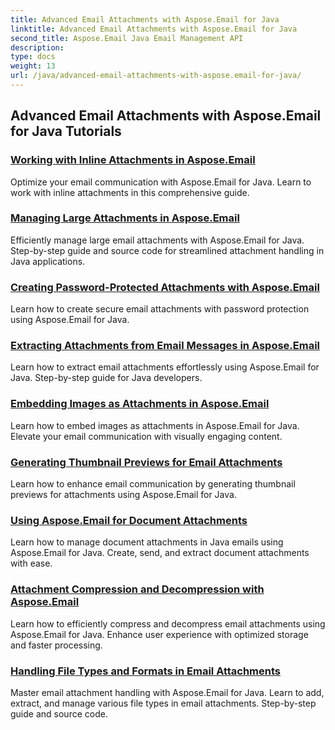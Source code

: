 ```yaml
---
title: Advanced Email Attachments with Aspose.Email for Java
linktitle: Advanced Email Attachments with Aspose.Email for Java
second_title: Aspose.Email Java Email Management API
description: 
type: docs
weight: 13
url: /java/advanced-email-attachments-with-aspose.email-for-java/
---
```


## Advanced Email Attachments with Aspose.Email for Java Tutorials
### [Working with Inline Attachments in Aspose.Email](./working-with-inline-attachments/)
Optimize your email communication with Aspose.Email for Java. Learn to work with inline attachments in this comprehensive guide.
### [Managing Large Attachments in Aspose.Email](./managing-large-attachments/)
Efficiently manage large email attachments with Aspose.Email for Java. Step-by-step guide and source code for streamlined attachment handling in Java applications.
### [Creating Password-Protected Attachments with Aspose.Email](./creating-password-protected-attachments/)
Learn how to create secure email attachments with password protection using Aspose.Email for Java.
### [Extracting Attachments from Email Messages in Aspose.Email](./extracting-attachments-from-email-messages/)
Learn how to extract email attachments effortlessly using Aspose.Email for Java. Step-by-step guide for Java developers.
### [Embedding Images as Attachments in Aspose.Email](./embedding-images-as-attachments/)
Learn how to embed images as attachments in Aspose.Email for Java. Elevate your email communication with visually engaging content.
### [Generating Thumbnail Previews for Email Attachments](./generating-thumbnail-previews-for-email-attachments/)
Learn how to enhance email communication by generating thumbnail previews for attachments using Aspose.Email for Java.
### [Using Aspose.Email for Document Attachments](./using-aspose-email-for-document-attachments/)
Learn how to manage document attachments in Java emails using Aspose.Email for Java. Create, send, and extract document attachments with ease.
### [Attachment Compression and Decompression with Aspose.Email](./attachment-compression-and-decompression/)
Learn how to efficiently compress and decompress email attachments using Aspose.Email for Java. Enhance user experience with optimized storage and faster processing.
### [Handling File Types and Formats in Email Attachments](./handling-file-types-and-formats-in-email-attachments/)
Master email attachment handling with Aspose.Email for Java. Learn to add, extract, and manage various file types in email attachments. Step-by-step guide and source code.